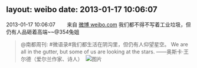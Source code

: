 layout: weibo
date: 2013-01-17 10:06:07
---
2013-01-17 10:06:07  &nbsp;&nbsp;&nbsp;&nbsp;&nbsp;&nbsp; 来自 <a href="http://weibo.com/" rel="nofollow">微博 weibo.com</a>
我们都不得不写着工业垃圾，但仍有人品砸着高端~~@354兔姐
>  @南都周刊: #微语录#我们都生活在阴沟里，但仍有人仰望星空。 We are all in the gutter, but some of us are looking at the stars. ——奥斯卡·王尔德（爱尔兰作家、诗人） ​​​
>  ![图片](https://ww1.sinaimg.cn/large/61d7cd94jw1e0wa7r6eaqj.jpg)
